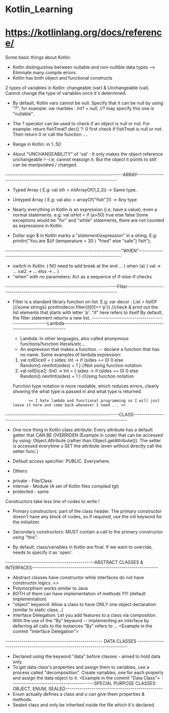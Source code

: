 # Kotlin_Learning
# https://kotlinlang.org/docs/reference/

Some basic things about Kotlin:

- Kotlin distinguishes between nullable and non-nullible data types --> Eliminate many compile errors
- Kotlin has both object and functional constructs

2 types of variables in Kotlin: changeable (var) & Unchangeable (val).
Cannot change the type of variables once it's determined.

- By default, Kotlin vars cannot be null. Specify that it can be null by using "?", for example:
var marbles : Int? = null;      //? may specify this one is "nullable".

- The ? operator can be used to check if an object is null or not. For example: 
return fishTreat?.dec()  ?: 0    first check if fishTreat is null or not. Then return 0 or call the function .... 

- Range in Kotlin:      in 1..50

- About "UNCHANGEABILITY" of 'val' : It only makes the object reference unchangeable !--i.e; cannot reassign it. But the object it points to still can be manipulated / changed.


----------------------------------------------------------ARRAY--------------------------------------------------------------------
- Typed Array ( E.g: val sth = intArrayOf(1,2,3)) -> Same type.
- Untyped Array ( E.g: val abc = arrayOf("fish",1)) -> Any type

- Nearly everything in Kotlin is an expression (i.e, have a value), even a normal statements. e.g: val isHot = if (a>50) true else false
Some exceptions would be "for" and "while" statements, there are not counted as expressions in Kotlin.
- Dollar sign $ in Kotlin marks a "statement/expression" in a string. 
  E.g: println("You are ${if (temperature > 30 ) "fried" else "safe"} fish");

---------------------------------------------------------"WHEN"---------------------------------------------------------------------
- switch in Kotlin:       ( NO need to add break at the end ... )
when (a) {
    val -> ...
    val2 -> ...
    elss ->...
}
- "when" with no parameters: Act as a sequence of if-else-if checks

-------------------------------------------------------Filter-------------------------------------------------------------------------
- Filter is a standard library function on list.
E.g: var decor : List<String> = listOf {//some strings}
    println(decor.filter{it[0]=='p'}) //check & print out the list elements that starts with letter 'p'. "it" here refers to itself
By default, the filter statement returns a new list.
  ----------------------------------------------------Lambda---------------------------------------------------------------------------
  - Lambda: In other languages, also called anonymous functions/function literals/etc...
  - An expression that makes a function. -- declare a function that has no name.
  Some examples of lambda expression:
  1.  val rollDice0 = { sides: Int ->
       if (sides == 0) 0
       else Random().nextInt(sides) + 1
       }
        //Not using function notation
  2.   val rollDice2: (Int) -> Int = { sides ->
        if (sides == 0) 0
        else Random().nextInt(sides) + 1
        }
        //Using function notation
   
   Function type notation is more readable, which reduces errors, clearly showing the what type is passed in and what type is returned.
             
             << I hate lambda and functional programming so I will just leave it here and come back whenever I need ... >>
--------------------------------------------------------CLASS---------------------------------------------------------------------------
- One nice thing in Kotlin class attribute: Every attribute has a default getter that CAN BE OVERRIDEN (Example in code) that can be accessed by using: Object.Attribute (rather than Object.getAttribute()). The setter is accessed everytime u SET the attribute (even without directly call the setter func.)

- Default access specifier: PUBLIC. Everywhere.
- Others: 
 + private - File/Class
 + internal - Module (A set of Kotlin files compiled tgt)
 + protected - same
 
  Constructors take less line of codes to write !
 - Primary constructors: part of the class header. The primary constructor doesn't have any block of codes, so if required, use the init keyword for the initializer.
 - Secondary constructors: MUST contain a call to the primary constructor using "this".
 
 - By default, class/variables in Kotlin are final. If we want to override, needs to specify it as 'open'.
 
 --------------------------------------------ABSTRACT CLASSES & INTERFACES--------------------------------------------------------------
 - Abstract classes have constructor while interfaces do not have constructor logics. <<Only difference>>
 - Polymorphism works similar to Java
 - BOTH of them can have implementation of methods !!!!! (default implementation)
 - "object" keyword: Allow a class to have ONLY one object declaration (similar to static class...)
 - Interface Delegation: Let you add features to a class via composition. With the use of the "By" keyword -- implementing an interface by deferring all calls to the instances "By" refers to ... <Example in the commit "Interface Delegation">
  
 ------------------------------------------------ DATA CLASSES -------------------------------------------------------------------------
 - Declared using the keyword "data" before classes - aimed to hold data only.
 - To get data class's properties and assign them to variables, use a process called "decomposition". Create variables, one for each property and assign the data object to it. <Example in the commit "Data Class"> 
-----------------------------------------SPECIAL PURPOSE CLASSES: OBJECT, ENUM, SEALED------------------------------------------------
 - Enum actually defines a class and u can give them properties & methods. 
 - Sealed class and only be inherited inside the file which it's declared.
